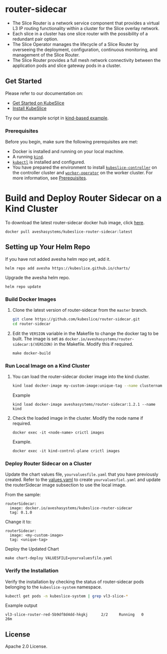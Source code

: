# router-sidecar

* The Slice Router is a network service component that provides a virtual L3 IP routing functionality within a cluster for the Slice overlay network.
* Each slice in a cluster has one slice router with the possibility of a redundant pair option. 
* The Slice Operator manages the lifecycle of a Slice Router by overseeing the deployment, configuration, continuous monitoring, and management of the Slice Router.
* The Slice Router provides a full mesh network connectivity between the application pods and slice gateway pods in a cluster. 

## Get Started 

Please refer to our documentation on:
- [Get Started on KubeSlice](https://kubeslice.io/documentation/open-source/1.3.0/category/get-started)
- [Install KubeSlice](https://kubeslice.io/documentation/open-source/1.3.0/category/install-kubeslice)

Try our the example script in [kind-based example](https://github.com/kubeslice/examples/tree/master/kind).

### Prerequisites
Before you begin, make sure the following prerequisites are met:
* Docker is installed and running on your local machine.
* A running [`kind`](https://kind.sigs.k8s.io/).
* [`kubectl`](https://kubernetes.io/docs/tasks/tools/) is installed and configured.
* You have prepared the environment to install [`kubeslice-controller`](https://github.com/kubeslice/kubeslice-controller) on the controller cluster
 and [`worker-operator`](https://github.com/kubeslice/worker-operator) on the worker cluster. For more information, see [Prerequisites](https://kubeslice.io/documentation/open-source/1.3.0/category/prerequisites).

# Build and Deploy Router Sidecar on a Kind Cluster 

To download the latest router-sidecar docker hub image, click [here](https://hub.docker.com/r/aveshasystems/kubeslice-router-sidecar).

```console
docker pull aveshasystems/kubeslice-router-sidecar:latest
```

## Setting up Your Helm Repo

If you have not added avesha helm repo yet, add it.

```console
helm repo add avesha https://kubeslice.github.io/charts/
```

Upgrade the avesha helm repo.

```console
helm repo update
```

### Build Docker Images

1. Clone the latest version of router-sidecar from  the `master` branch.

   ```bash
   git clone https://github.com/kubeslice/router-sidecar.git
   cd router-sidecar
   ```

2. Edit the `VERSION` variable in the Makefile to change the docker tag to be built.
   The image is set as `docker.io/aveshasystems/router-sidecar:$(VERSION)` in the Makefile. Modify this if required.

   ```console
   make docker-build
   ```

### Run Local Image on a Kind Cluster

1. You can load the router-sidecar docker image into the kind cluster.

   ```bash
   kind load docker-image my-custom-image:unique-tag --name clustername
   ```

   Example

   ```console
   kind load docker-image aveshasystems/router-sidecar:1.2.1 --name kind
   ```

2. Check the loaded image in the cluster. Modify the node name if required.

   ```console
   docker exec -it <node-name> crictl images
   ```

   Example.

   ```console
   docker exec -it kind-control-plane crictl images
   ```

### Deploy Router Sidecar on a Cluster

Update the chart values file, `yourvaluesfile.yaml` that you have previously created.
Refer to the [values.yaml](https://github.com/kubeslice/charts/blob/master/charts/kubeslice-worker/values.yaml) to create `yourvaluesfiel.yaml` and update the routerSidecar image subsection to use the local image.

From the sample:

```
routerSidecar:
  image: docker.io/aveshasystems/kubeslice-router-sidecar
  tag: 0.1.0
```

Change it to:

```
routerSidecar:
  image: <my-custom-image>
  tag: <unique-tag>
```

Deploy the Updated Chart

```console
make chart-deploy VALUESFILE=yourvaluesfile.yaml
```

### Verify the Installation
Verify the installation by checking the status of router-sidecar pods belonging to the `kubeslice-system` namespace.

```bash
kubectl get pods -n kubeslice-system | grep vl3-slice-* 
```
Example output

```
vl3-slice-router-red-5b9df8d4dd-hkgkj      2/2     Running   0          26m
```

## License

Apache 2.0 License.
 
